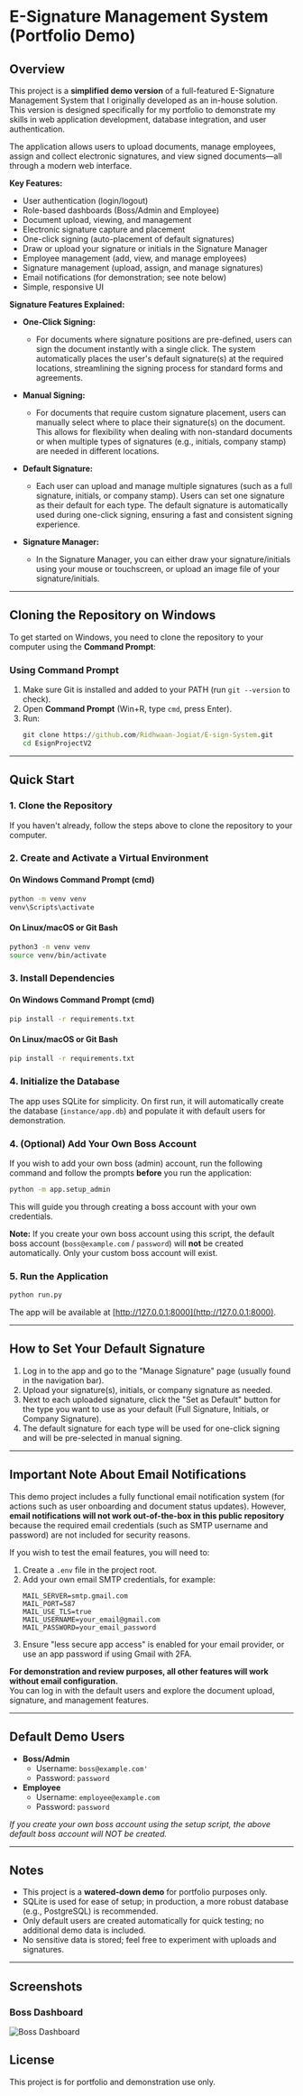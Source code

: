 # E-Signature Management System (Portfolio Demo)

## Overview

This project is a **simplified demo version** of a full-featured E-Signature Management System that I originally developed as an in-house solution. This version is designed specifically for my portfolio to demonstrate my skills in web application development, database integration, and user authentication.

The application allows users to upload documents, manage employees, assign and collect electronic signatures, and view signed documents—all through a modern web interface.

**Key Features:**
- User authentication (login/logout)
- Role-based dashboards (Boss/Admin and Employee)
- Document upload, viewing, and management
- Electronic signature capture and placement
- One-click signing (auto-placement of default signatures)
- Draw or upload your signature or initials in the Signature Manager
- Employee management (add, view, and manage employees)
- Signature management (upload, assign, and manage signatures)
- Email notifications (for demonstration; see note below)
- Simple, responsive UI

**Signature Features Explained:**

- **One-Click Signing:**
  - For documents where signature positions are pre-defined, users can sign the document instantly with a single click. The system automatically places the user's default signature(s) at the required locations, streamlining the signing process for standard forms and agreements.

- **Manual Signing:**
  - For documents that require custom signature placement, users can manually select where to place their signature(s) on the document. This allows for flexibility when dealing with non-standard documents or when multiple types of signatures (e.g., initials, company stamp) are needed in different locations.

- **Default Signature:**
  - Each user can upload and manage multiple signatures (such as a full signature, initials, or company stamp). Users can set one signature as their default for each type. The default signature is automatically used during one-click signing, ensuring a fast and consistent signing experience.
- **Signature Manager:**
  - In the Signature Manager, you can either draw your signature/initials using your mouse or touchscreen, or upload an image file of your signature/initials.

---

## Cloning the Repository on Windows

To get started on Windows, you need to clone the repository to your computer using the **Command Prompt**:

### Using Command Prompt
1. Make sure Git is installed and added to your PATH (run `git --version` to check).
2. Open **Command Prompt** (Win+R, type `cmd`, press Enter).
3. Run:
   ```cmd
   git clone https://github.com/Ridhwaan-Jogiat/E-sign-System.git
   cd EsignProjectV2
   ```

---

## Quick Start

### 1. Clone the Repository

If you haven't already, follow the steps above to clone the repository to your computer.

### 2. Create and Activate a Virtual Environment

#### On Windows Command Prompt (cmd)
```cmd
python -m venv venv
venv\Scripts\activate
```

#### On Linux/macOS or Git Bash
```bash
python3 -m venv venv
source venv/bin/activate
```

### 3. Install Dependencies

#### On Windows Command Prompt (cmd)
```cmd
pip install -r requirements.txt
```

#### On Linux/macOS or Git Bash
```bash
pip install -r requirements.txt
```

### 4. Initialize the Database

The app uses SQLite for simplicity. On first run, it will automatically create the database (`instance/app.db`) and populate it with default users for demonstration.

### 4. (Optional) Add Your Own Boss Account

If you wish to add your own boss (admin) account, run the following command and follow the prompts **before** you run the application:

```cmd
python -m app.setup_admin
```

This will guide you through creating a boss account with your own credentials.

**Note:** If you create your own boss account using this script, the default boss account (`boss@example.com` / `password`) will **not** be created automatically. Only your custom boss account will exist.

### 5. Run the Application

```bash
python run.py
```

The app will be available at [http://127.0.0.1:8000](http://127.0.0.1:8000).

---

## How to Set Your Default Signature

1. Log in to the app and go to the "Manage Signature" page (usually found in the navigation bar).
2. Upload your signature(s), initials, or company signature as needed.
3. Next to each uploaded signature, click the "Set as Default" button for the type you want to use as your default (Full Signature, Initials, or Company Signature).
4. The default signature for each type will be used for one-click signing and will be pre-selected in manual signing.

---

## Important Note About Email Notifications

This demo project includes a fully functional email notification system (for actions such as user onboarding and document status updates). However, **email notifications will not work out-of-the-box in this public repository** because the required email credentials (such as SMTP username and password) are not included for security reasons.

If you wish to test the email features, you will need to:
1. Create a `.env` file in the project root.
2. Add your own email SMTP credentials, for example:
    ```
    MAIL_SERVER=smtp.gmail.com
    MAIL_PORT=587
    MAIL_USE_TLS=true
    MAIL_USERNAME=your_email@gmail.com
    MAIL_PASSWORD=your_email_password
    ```
3. Ensure "less secure app access" is enabled for your email provider, or use an app password if using Gmail with 2FA.

**For demonstration and review purposes, all other features will work without email configuration.**  
You can log in with the default users and explore the document upload, signature, and management features.

---

## Default Demo Users

- **Boss/Admin**
   - Username: `boss@example.com'`
   - Password: `password`
- **Employee**
   - Username: `employee@example.com`
   - Password: `password`

*If you create your own boss account using the setup script, the above default boss account will NOT be created.*

---

## Notes

- This project is a **watered-down demo** for portfolio purposes only.
- SQLite is used for ease of setup; in production, a more robust database (e.g., PostgreSQL) is recommended.
- Only default users are created automatically for quick testing; no additional demo data is included.
- No sensitive data is stored; feel free to experiment with uploads and signatures.

---

## Screenshots

### Boss Dashboard
![Boss Dashboard](https://i.imgur.com/ogaN6sZ.png)

## License

This project is for portfolio and demonstration use only. 